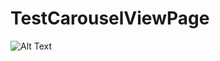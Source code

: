 # TestCarouselViewPage


![Alt Text](https://github.com/BitooBit/TestCarouselViewPage/blob/master/Запись-экрана-2020-04-24-в-19.48.38.gif)
